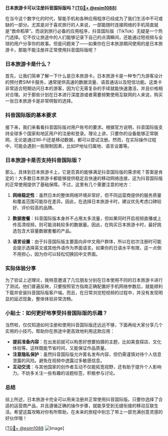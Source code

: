 **日本旅游卡可以注册抖音国际版吗？[[TG💪+ @esim1088](https://t.me/s/esim1088)]**

在当今这个数字化的时代，智能手机和各种应用程序已经成为了我们生活中不可或缺的一部分。尤其是对于喜欢旅行的人来说，一部能随时连接网络的手机简直就是“救命稻草”。而说到旅行必备的应用程序，抖音国际版（TikTok）无疑是一个热门选择。它不仅让旅途中的人们能够记录下自己的点滴瞬间，还能通过短视频与全球的用户分享你的故事。但是问题来了——如果你在日本旅游期间使用的是日本旅游卡，那能不能注册并正常使用抖音国际版呢？

### 日本旅游卡是什么？

首先，让我们简单了解一下什么是日本旅游卡。日本旅游卡是一种专门为游客设计的预付费SIM卡服务，通常提供高速的数据流量、语音通话以及短信功能。这类卡非常适合短期访问日本的游客，因为它无需复杂的手续就能快速激活，并且价格相对合理。对于那些计划在日本进行深度游或者需要频繁使用互联网的人来说，购买一张日本旅游卡是非常明智的选择。

### 抖音国际版的基本要求

接下来，我们来看看抖音国际版对用户账号的要求。根据官方说明，抖音国际版支持全球多个国家和地区用户的注册和登录。理论上讲，只要你的设备能够正常联网，无论是通过Wi-Fi还是移动数据，都可以尝试注册。然而，在实际操作过程中，可能会遇到一些限制因素，比如IP地址归属地、语言设置等。

### 日本旅游卡是否支持抖音国际版？

那么，具体到日本旅游卡上，它是否真的能够满足抖音国际版的需求呢？答案是肯定的！大多数日本旅游卡都能够提供稳定且快速的移动网络连接，这为抖音国际版的正常使用提供了基础保障。不过，这里有几个需要注意的地方：

1. **网络稳定性**：虽然日本的整体网络环境非常好，但不同运营商提供的服务质量和覆盖范围可能存在差异。因此，在选择日本旅游卡时，建议优先考虑口碑较好、评价较高的品牌。
   
2. **数据套餐**：抖音国际版本身并不占用太多流量，但如果同时开启视频直播或上传高清视频，则可能消耗较多的数据量。因此，在购买日本旅游卡时，最好挑选包含大容量数据套餐的产品。

3. **语言设置**：由于抖音国际版主要面向非中文用户群体，所以在初次注册时可能会提示选择英文或其他外语作为界面语言。如果你的日语水平有限，这一点倒不用担心，因为你可以轻松切换回中文界面。

### 实际体验分享

为了验证上述理论，我特意邀请了几位朋友分别在日本使用不同的日本旅游卡进行了测试。他们普遍反映，只要按照官方指南正确配置好手机网络参数后，就能顺利下载并安装抖音国际版客户端。而且，在日常浏览短视频的过程中，并没有发现明显的延迟现象，整体体验非常流畅。

### 小贴士：如何更好地享受抖音国际版的乐趣？

当然啦，仅仅知道如何注册和使用抖音国际版还远远不够，下面再给大家分享几个实用的小技巧，帮助你在旅途中更高效地利用这款应用：

- **提前准备内容**：在出发前就可以构思好想要拍摄的主题，比如美食探店、文化体验等。这样既能节省时间，又能保证作品质量。
- **注意隐私保护**：虽然抖音国际版允许匿名发布内容，但仍需谨慎对待个人信息泄露的风险。避免在视频中透露过多敏感信息。
- **互动交流**：与其他国家的创作者互动不仅能拓宽视野，还有助于提升个人影响力。不妨多关注一些有趣的话题标签，积极参与讨论。

### 总结

综上所述，日本旅游卡完全可以用来注册并正常使用抖音国际版。只要你选择了合适的运营商产品，并且遵循正确的操作步骤，就能享受到无缝衔接的移动互联生活。希望这篇攻略对你有所帮助，在未来的旅程中别忘了带上一部充满创意灵感的好伙伴哦！

[[TG💪+ @esim1088](https://t.me/s/esim1088) ![Image](https://i.postimg.cc/4NQfJmqS/Snipaste-2025-05-13-00-14-12.png)]